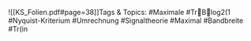 
![[KS_Folien.pdf#page=38]]Tags & Topics:
   #Maximale
   #TrBlog2(1
   #Nyquist-Kriterium
   #Umrechnung
   #Signaltheorie
   #Maximal
   #Bandbreite
   #Tr(in